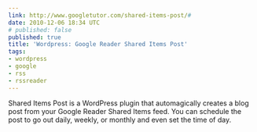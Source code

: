 ```yaml
---
link: http://www.googletutor.com/shared-items-post/#
date: 2010-12-06 18:34 UTC
# published: false
published: true
title: 'Wordpress: Google Reader Shared Items Post'
tags:
- wordpress
- google
- rss
- rssreader
---
```


Shared Items Post is a WordPress plugin that automagically creates a blog post from your Google Reader Shared Items feed. You can schedule the post to go out daily, weekly, or monthly and even set the time of day.
